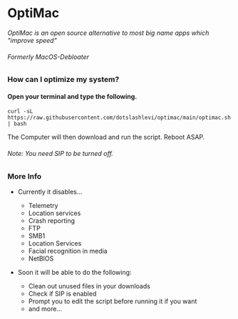 # OptiMac
*OptiMac is an open source alternative to most big name apps which "improve speed"*
###### *Formerly MacOS-Debloater*

### How can I optimize my system?

#### Open your terminal and type the following.
```
curl -sL https://raw.githubusercontent.com/dotslashlevi/optimac/main/optimac.sh | bash
```
The Computer will then download and run the script. Reboot ASAP.

###### *Note: You need SIP to be turned off.*

### More Info

- Currently it disables...
  - Telemetry
  - Location services
  - Crash reporting
  - FTP
  - SMB1
  - Location Services
  - Facial recognition in media
  - NetBIOS

- Soon it will be able to do the following:
  - Clean out unused files in your downloads
  - Check if SIP is enabled
  - Prompt you to edit the script before running it if you want
  - and more...
